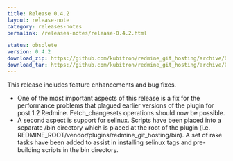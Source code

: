 ```yaml
---
title: Release 0.4.2
layout: release-note
category: releases-notes
permalink: /releases-notes/release-0.4.2.html

status: obsolete
version: 0.4.2
download_zip: https://github.com/kubitron/redmine_git_hosting/archive/0.4.2x.zip
download_tar: https://github.com/kubitron/redmine_git_hosting/archive/0.4.2x.tar.gz
---
```


This release includes feature enhancements and bug fixes.

* One of the most important aspects of this release is a fix for the performance problems that plagued earlier versions of the plugin for post 1.2 Redmine. Fetch_changesets operations should now be possible.
* A second aspect is support for selinux.  Scripts have been placed into a separate /bin directory which is placed at the root of the plugin (i.e. REDMINE_ROOT/vendor/plugins/redmine_git_hosting/bin).  A set of rake tasks have been added to assist in installing selinux tags and pre-building scripts in the bin directory.
